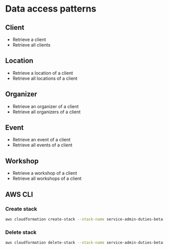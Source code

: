 # Data access patterns

## Client

- Retrieve a client
- Retrieve all clients

## Location

- Retrieve a location of a client
- Retrieve all locations of a client

## Organizer

- Retrieve an organizer of a client
- Retrieve all organizers of a client

## Event

- Retrieve an event of a client
- Retrieve all events of a client

## Workshop

- Retrieve a workshop of a client
- Retrieve all workshops of a client

## AWS CLI

### Create stack

```bash
aws cloudformation create-stack --stack-name service-admin-duties-beta-dynamodb --template-body file://database/cloud-formation/dynamodb.yaml
```

### Delete stack

```bash
aws cloudformation delete-stack --stack-name service-admin-duties-beta-dynamodb
```
